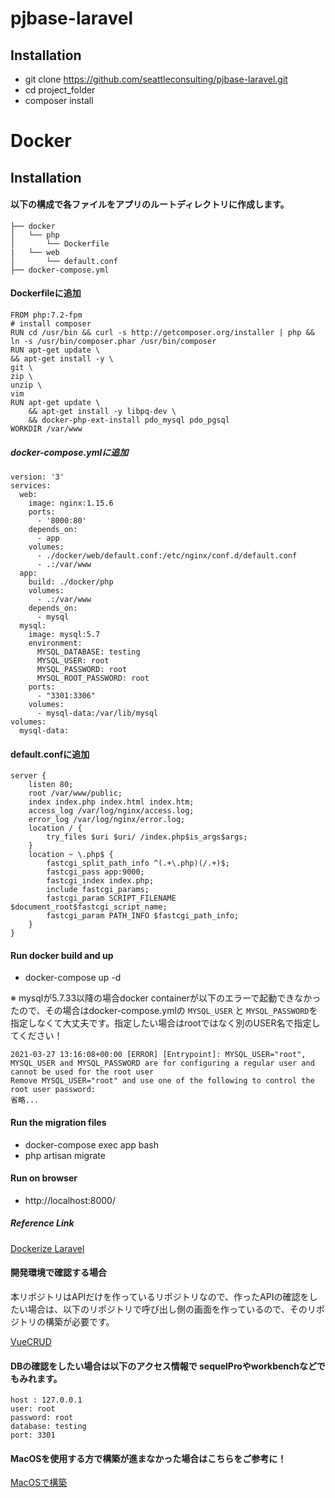 # pjbase-laravel

## Installation

- git clone https://github.com/seattleconsulting/pjbase-laravel.git
- cd project_folder
- composer install

# Docker

## Installation

#### 以下の構成で各ファイルをアプリのルートディレクトリに作成します。

```
├── docker
│   └── php
│       └── Dockerfile
| 	└── web
│       └── default.conf
├── docker-compose.yml
```

#### Dockerfileに追加
```
FROM php:7.2-fpm
# install composer
RUN cd /usr/bin && curl -s http://getcomposer.org/installer | php && ln -s /usr/bin/composer.phar /usr/bin/composer
RUN apt-get update \
&& apt-get install -y \
git \
zip \
unzip \
vim
RUN apt-get update \
    && apt-get install -y libpq-dev \
    && docker-php-ext-install pdo_mysql pdo_pgsql
WORKDIR /var/www
```

##### docker-compose.ymlに追加
```
version: '3'
services:
  web:
    image: nginx:1.15.6
    ports:
      - '8000:80'
    depends_on:
      - app
    volumes:
      - ./docker/web/default.conf:/etc/nginx/conf.d/default.conf
      - .:/var/www
  app:
    build: ./docker/php
    volumes:
      - .:/var/www
    depends_on:
      - mysql
  mysql:
    image: mysql:5.7
    environment:
      MYSQL_DATABASE: testing
      MYSQL_USER: root
      MYSQL_PASSWORD: root
      MYSQL_ROOT_PASSWORD: root
    ports:
      - "3301:3306"
    volumes:
      - mysql-data:/var/lib/mysql
volumes:
  mysql-data:
```

#### default.confに追加
```
server {
    listen 80;
    root /var/www/public;
    index index.php index.html index.htm;
    access_log /var/log/nginx/access.log;
    error_log /var/log/nginx/error.log;
    location / {
        try_files $uri $uri/ /index.php$is_args$args;
    }
    location ~ \.php$ {
        fastcgi_split_path_info ^(.+\.php)(/.+)$;
        fastcgi_pass app:9000;
        fastcgi_index index.php;
        include fastcgi_params;
        fastcgi_param SCRIPT_FILENAME $document_root$fastcgi_script_name;
        fastcgi_param PATH_INFO $fastcgi_path_info;
    }
}
```

#### Run docker build and up

- docker-compose up -d

※ mysqlが5.7.33以降の場合docker containerが以下のエラーで起動できなかったので、その場合はdocker-compose.ymlの `MYSQL_USER` と `MYSQL_PASSWORD`を指定しなくて大丈夫です。指定したい場合はrootではなく別のUSER名で指定してください！
```
2021-03-27 13:16:08+00:00 [ERROR] [Entrypoint]: MYSQL_USER="root", MYSQL_USER and MYSQL_PASSWORD are for configuring a regular user and cannot be used for the root user
Remove MYSQL_USER="root" and use one of the following to control the root user password:
省略...
```

#### Run the migration files

- docker-compose exec app bash
- php artisan migrate 

#### Run on browser
 
- http://localhost:8000/

##### Reference Link
[Dockerize Laravel](https://www.membersedge.co.jp/blog/laravel-development-environment-with-docker-compose/)

#### 開発環境で確認する場合
本リポジトリはAPIだけを作っているリポジトリなので、作ったAPIの確認をしたい場合は、以下のリポジトリで呼び出し側の画面を作っているので、そのリポジトリの構築が必要です。

[VueCRUD](https://github.com/seattleconsulting/pjbase-vue)

#### DBの確認をしたい場合は以下のアクセス情報で sequelProやworkbenchなどでもみれます。
```
host : 127.0.0.1
user: root
password: root
database: testing
port: 3301
```

#### MacOSを使用する方で構築が進まなかった場合はこちらをご参考に！

[MacOSで構築](https://github.com/ayemohmohthu/stocks/blob/master/AboutPhp/installation.md)